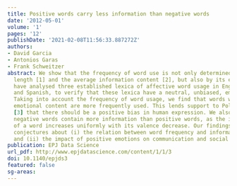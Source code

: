 ```yaml
---
title: Positive words carry less information than negative words
date: '2012-05-01'
volume: '1'
pages: '12'
publishDate: '2021-02-08T11:56:33.887272Z'
authors:
- David Garcia
- Antonios Garas
- Frank Schweitzer
abstract: We show that the frequency of word use is not only determined by the word
  length [1] and the average information content [2], but also by its emotional content.We
  have analysed three established lexica of affective word usage in English, German,
  and Spanish, to verify that these lexica have a neutral, unbiased, emotional content.
  Taking into account the frequency of word usage, we find that words with a positive
  emotional content are more frequently used. This lends support to Pollyanna hypothesis
  [3] that there should be a positive bias in human expression. We also find that
  negative words contain more information than positive words, as the informativeness
  of a word increases uniformly with its valence decrease. Our findings support earlier
  conjectures about (i) the relation between word frequency and information content,
  and (ii) the impact of positive emotions on communication and social links.
publication: EPJ Data Science
url_pdf: http://www.epjdatascience.com/content/1/1/3
doi: 10.1140/epjds3
featured: false
sg-areas:
---
```

